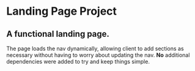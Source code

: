 # Landing Page Project

## A functional landing page.

The page loads the nav dynamically, allowing client to add sections as necessary without having to worry about updating the nav.
**No** additional dependencies were added to try and keep things simple. 
